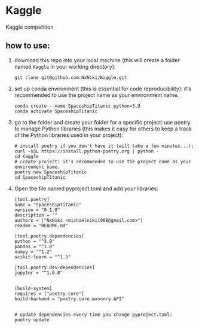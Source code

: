 # Kaggle
Kaggle competition

## how to use:

1. download this repo into your local machine (this will create a folder named `Kaggle` in your working directory):

   ```
   git clone git@github.com:NxNiki/Kaggle.git
   ```
   
2. set up conda environment (this is essential for code reproducibility):
   it's recommended to use the project name as your environment name.
   
   ```
   conda create --name SpaceshipTitanic python=3.9
   conda activate SpaceshipTitanic
   ```

3. go to the folder and create your folder for a specific project:
   use poetry to manage Python libraries (this makes it easy for others to keep a track of the Python libraries used in your project):
   
   ```
   # install poetry if you don't have it (will take a few minutes...):
   curl -sSL https://install.python-poetry.org | python -
   cd Kaggle
   # create project: it's recommended to use the project name as your environment name.
   poetry new SpaceshipTitanic
   cd SpaceshipTitanic
   ```
   
4. Open the file named pyproject.toml and add your libraries:

   ```
   [tool.poetry]
   name = "spaceshiptitanic"
   version = "0.1.0"
   description = ""
   authors = ["NxNiki <michaelniki1988@gmail.com>"]
   readme = "README.md"
   
   [tool.poetry.dependencies]
   python = "^3.9"
   pandas = "^1.0"
   numpy = "^1.2"
   scikit-learn = "^1.3"

   [tool.poetry.dev-dependencies]
   jupyter = "^1.0.0"
   
   
   [build-system]
   requires = ["poetry-core"]
   build-backend = "poetry.core.masonry.API"


   # update dependencies every time you change pyproject.toml:
   poetry update
   ```



 

